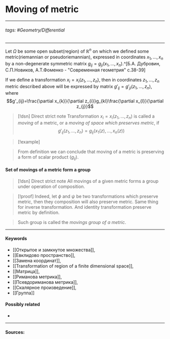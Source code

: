 # Moving of metric
***
###### tags: #Geometry/Differential 
***
Let $\Omega$ be some open subset(region) of $\mathbb{R}^{n}$ on which we defined some metric(riemannian or pseudoriemannian), expressed in coordinates $x_{1},\dots,x_{n}$ by a non-degenerate symmetric matrix $g_{ij}=g_{ji}(x_{1},\dots,x_{n})$.^[Б.А. Дубровин, С.П.Новиков, А.Т.Фоменко - "Современная геометрия" с.38-39]

If we define a transformation $x_{i}=x_{i}(z_{1},\dots,z_{n})$, then in coordinates $z_{1},\dots,z_{n}$ metric described above will be expressed by matrix $g'_{ij}=g'_{ji}(z_{1},\dots,z_{n})$, where $$g'_{ij}=\frac{\partial x_{k}}{\partial z_{i}}g_{kl}\frac{\partial x_{l}}{\partial z_{j}}$$

>[!dsn] Direct strict note
>Transformation $x_{i}=x_{i}(z_{1},\dots,z_{n})$ is called a *moving* of a metric, or a *moving of space which preserves metric*, if $$g'_{ij}(z_{1},\dots,z_{n})=g_{ij}(x_{1}(z),\dots,x_{n}(z))$$

>[!example] 
>

>From definition we can conclude that moving of a metric is preserving a form of scalar product $(g_{ij})$.
#### Set of movings of a metric form a group
>[!dsn] Direct strict note
>All movings of a given metric forms a group under operation of composition.

>[!proof]
>Indeed, let $\phi$ and $\psi$ be two transformations which preserve metric, then they composition will also preserve metric. Same thing for inverse transformation. And identity transformation preserve metric by definition.

>Such group is called the *movings group of a metric*.
***
#### Keywords
- [[Открытое и замкнутое множества]],
- [[Евклидово пространство]],
- [[Замена координат]],
- [[Transformation of region of a finite dimensional space]],
- [[Матрица]],
- [[Риманова метрика]],
- [[Псевдориманова метрика]],
- [[Скалярное произведение]],
- [[Группа]]
#### Possibly related
- 
***
#### Sources: